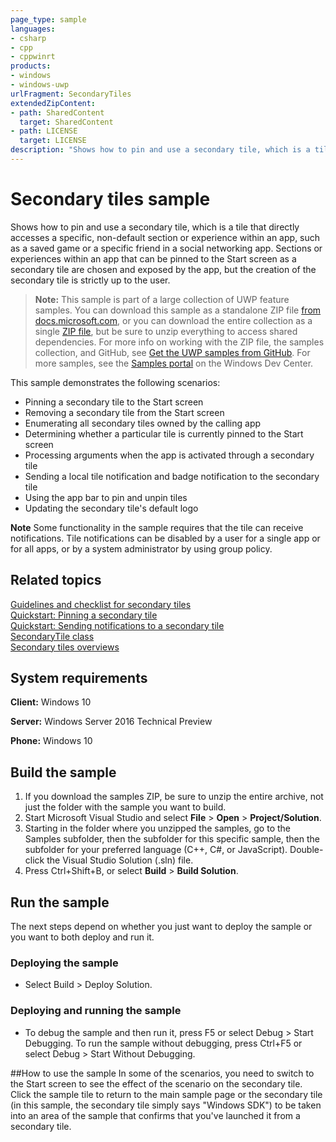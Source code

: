 ```yaml
---
page_type: sample
languages:
- csharp
- cpp
- cppwinrt
products:
- windows
- windows-uwp
urlFragment: SecondaryTiles
extendedZipContent:
- path: SharedContent
  target: SharedContent
- path: LICENSE
  target: LICENSE
description: "Shows how to pin and use a secondary tile, which is a tile that directly accesses a specific section or experience within an app."
---
```


<!---
  category: TilesToastAndNotifications
  samplefwlink: http://go.microsoft.com/fwlink/p/?LinkId=620593
--->

# Secondary tiles sample

Shows how to pin and use a secondary tile, which is a tile that directly accesses a specific, non-default section or experience within an app, 
such as a saved game or a specific friend in a social networking app. Sections or experiences within an app that can be pinned to the Start screen 
as a secondary tile are chosen and exposed by the app, but the creation of the secondary tile is strictly up to the user.

> **Note:** This sample is part of a large collection of UWP feature samples. 
> You can download this sample as a standalone ZIP file
> [from docs.microsoft.com](https://docs.microsoft.com/samples/microsoft/windows-universal-samples/secondarytiles/),
> or you can download the entire collection as a single
> [ZIP file](https://github.com/Microsoft/Windows-universal-samples/archive/master.zip), but be 
> sure to unzip everything to access shared dependencies. For more info on working with the ZIP file, 
> the samples collection, and GitHub, see [Get the UWP samples from GitHub](https://aka.ms/ovu2uq). 
> For more samples, see the [Samples portal](https://aka.ms/winsamples) on the Windows Dev Center. 

This sample demonstrates the following scenarios:

- Pinning a secondary tile to the Start screen 
- Removing a secondary tile from the Start screen 
- Enumerating all secondary tiles owned by the calling app 
- Determining whether a particular tile is currently pinned to the Start screen 
- Processing arguments when the app is activated through a secondary tile 
- Sending a local tile notification and badge notification to the secondary tile 
- Using the app bar to pin and unpin tiles
- Updating the secondary tile's default logo 

**Note**  Some functionality in the sample requires that the tile can receive notifications. Tile notifications can be disabled by a user for a single app or for all apps, or by a system administrator by using group policy.

## Related topics

[Guidelines and checklist for secondary tiles](http://msdn.microsoft.com/library/windows/apps/hh465398)  
[Quickstart: Pinning a secondary tile](http://msdn.microsoft.com/library/windows/apps/hh465443)  
[Quickstart: Sending notifications to a secondary tile](http://msdn.microsoft.com/library/windows/apps/hh761474)  
[SecondaryTile class](http://msdn.microsoft.com/library/windows/apps/br242183)  
[Secondary tiles overviews](http://msdn.microsoft.com/library/windows/apps/hh465372)  

## System requirements

**Client:** Windows 10

**Server:** Windows Server 2016 Technical Preview

**Phone:** Windows 10

## Build the sample

1. If you download the samples ZIP, be sure to unzip the entire archive, not just the folder with the sample you want to build. 
2. Start Microsoft Visual Studio and select **File** \> **Open** \> **Project/Solution**.
3. Starting in the folder where you unzipped the samples, go to the Samples subfolder, then the subfolder for this specific sample, then the subfolder for your preferred language (C++, C#, or JavaScript). Double-click the Visual Studio Solution (.sln) file.
4. Press Ctrl+Shift+B, or select **Build** \> **Build Solution**.

## Run the sample

The next steps depend on whether you just want to deploy the sample or you want to both deploy and run it.

### Deploying the sample

- Select Build > Deploy Solution. 

### Deploying and running the sample

- To debug the sample and then run it, press F5 or select Debug >  Start Debugging. To run the sample without debugging, press Ctrl+F5 or select Debug > Start Without Debugging. 

##How to use the sample
In some of the scenarios, you need to switch to the Start screen to see the effect of the scenario on the secondary tile. Click the sample tile to return to the main sample page or the secondary tile (in this sample, the secondary tile simply says "Windows SDK") to be taken into an area of the sample that confirms that you've launched it from a secondary tile.

